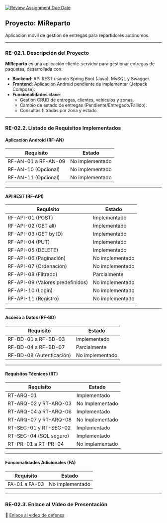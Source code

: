 [![Review Assignment Due Date](https://classroom.github.com/assets/deadline-readme-button-22041afd0340ce965d47ae6ef1cefeee28c7c493a6346c4f15d667ab976d596c.svg)](https://classroom.github.com/a/O1oNnYGo)

## Proyecto: MiReparto

Aplicación móvil de gestión de entregas para repartidores autónomos.

---

### **RE-02.1. Descripción del Proyecto**  
**MiReparto** es una aplicación cliente-servidor para gestionar entregas de paquetes, desarrollada con:  
- **Backend**: API REST usando Spring Boot (Java), MySQL y Swagger.  
- **Frontend**: Aplicación Android pendiente de implementar (Jetpack Compose).  
- **Funcionalidades clave**:  
  - Gestión CRUD de entregas, clientes, vehículos y zonas.  
  - Cambio de estado de entregas (Pendiente/Entregado/Fallido).  
  - Consultas filtradas por zona y estado.  

---

### **RE-02.2. Listado de Requisitos Implementados**  

#### **Aplicación Android (RF-AN)**  
| Requisito         | Estado              |  
|--------------------|---------------------|  
| RF-AN-01 a RF-AN-09 | No implementado    |  
| RF-AN-10 (Opcional) | No implementado    |  
| RF-AN-11 (Opcional) | No implementado    |  

---

#### **API REST (RF-API)**  
| Requisito                | Estado              |  
|--------------------------|---------------------|  
| RF-API-01 (POST)         | Implementado        |  
| RF-API-02 (GET all)      | Implementado        |  
| RF-API-03 (GET by ID)    | Implementado        |  
| RF-API-04 (PUT)          | Implementado        |  
| RF-API-05 (DELETE)       | Implementado        |  
| RF-API-06 (Paginación)   | No implementado     |  
| RF-API-07 (Ordenación)   | No implementado     |  
| RF-API-08 (Filtrado)     | Parcialmente       |  
| RF-API-09 (Valores predefinidos) | No implementado |  
| RF-API-10 (Login)        | No implementado     |  
| RF-API-11 (Registro)     | No implementado     |  

---

#### **Acceso a Datos (RF-BD)**  
| Requisito         | Estado              |  
|--------------------|---------------------|  
| RF-BD-01 a RF-BD-03 | Implementado       |  
| RF-BD-04 a RF-BD-07 | Parcialmente       |  
| RF-BD-08 (Autenticación) | No implementado |  

---

#### **Requisitos Técnicos (RT)**  
| Requisito               | Estado              |  
|-------------------------|---------------------|  
| RT-ARQ-01    | Implementado        |  
| RT-ARQ-02 y RT-ARQ-03   | No Implementado        |  
| RT-ARQ-04 a RT-ARQ-06   | Implementado        |  
| RT-ARQ-07 y RT-ARQ-08   | No Implementado        |  
| RT-SEG-01 y RT-SEG-02  | Implementado       |  
| RT-SEG-04 (SQL seguro)  | Implementado        |  
| RT-PR-01 a RT-PR-04     | No implementado     |  

---

#### **Funcionalidades Adicionales (FA)**  
| Requisito         | Estado              |  
|--------------------|---------------------|  
| FA-01 a FA-03      | No implementado     |  

---

### **RE-02.3. Enlace al Vídeo de Presentación**  
🔗 [Enlace al vídeo de defensa](URL)
